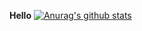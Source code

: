 <b>Hello</b>
[![Anurag's github stats](https://github-readme-stats.vercel.app/api?username=konmaz&show_icons=true&theme=radical)](https://github.com/konmaz)
